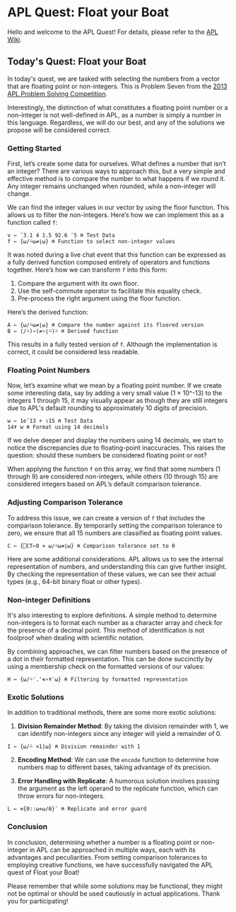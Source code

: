 
# APL Quest: Float your Boat

Hello and welcome to the APL Quest! For details, please refer to the [APL Wiki](https://aplwiki.com).

## Today's Quest: Float your Boat

In today's quest, we are tasked with selecting the numbers from a vector that are floating point or non-integers. This is Problem Seven from the [2013 APL Problem Solving Competition](https://problems.tryapl.org/psets/2013.html?goto=P7_Float_Your_Boat).

Interestingly, the distinction of what constitutes a floating point number or a non-integer is not well-defined in APL, as a number is simply a number in this language. Regardless, we will do our best, and any of the solutions we propose will be considered correct.

### Getting Started

First, let’s create some data for ourselves. What defines a number that isn’t an integer? There are various ways to approach this, but a very simple and effective method is to compare the number to what happens if we round it. Any integer remains unchanged when rounded, while a non-integer will change.

We can find the integer values in our vector by using the floor function. This allows us to filter the non-integers. Here’s how we can implement this as a function called `f`:

```apl
v ← ¯3.1 4 1.5 92.6 ¯5 ⍝ Test Data
f ← {⍵/⍨⍵≠⌊⍵} ⍝ Function to select non-integer values
```

It was noted during a live chat event that this function can be expressed as a fully derived function composed entirely of operators and functions together. Here’s how we can transform `f` into this form:

1. Compare the argument with its own floor.
2. Use the self-commute operator to facilitate this equality check.
3. Pre-process the right argument using the floor function.

Here’s the derived function:

```apl
A ← {⍵/⍨⍵≠⌊⍵} ⍝ Compare the number against its floored version
B ← (/⍨)∘(≠∘⌊⍨)⍨ ⍝ Derived function 
```

This results in a fully tested version of `f`. Although the implementation is correct, it could be considered less readable. 

### Floating Point Numbers

Now, let’s examine what we mean by a floating point number. If we create some interesting data, say by adding a very small value (1 × 10^-13) to the integers 1 through 15, it may visually appear as though they are still integers due to APL's default rounding to approximately 10 digits of precision.

```apl
w ← 1e¯13 + ⍳15 ⍝ Test Data
14⍕ w ⍝ Format using 14 decimals
```

If we delve deeper and display the numbers using 14 decimals, we start to notice the discrepancies due to floating-point inaccuracies. This raises the question: should these numbers be considered floating point or not? 

When applying the function `f` on this array, we find that some numbers (1 through 9) are considered non-integers, while others (10 through 15) are considered integers based on APL’s default comparison tolerance.

### Adjusting Comparison Tolerance

To address this issue, we can create a version of `f` that includes the comparison tolerance. By temporarily setting the comparison tolerance to zero, we ensure that all 15 numbers are classified as floating point values.

```apl
C ← {⎕CT←0 ⋄ ⍵/⍨⍵≠⌊⍵} ⍝ Comparison tolerance set to 0
```

Here are some additional considerations. APL allows us to see the internal representation of numbers, and understanding this can give further insight. By checking the representation of these values, we can see their actual types (e.g., 64-bit binary float or other types). 

### Non-integer Definitions

It's also interesting to explore definitions. A simple method to determine non-integers is to format each number as a character array and check for the presence of a decimal point. This method of identification is not foolproof when dealing with scientific notation.

By combining approaches, we can filter numbers based on the presence of a dot in their formatted representation. This can be done succinctly by using a membership check on the formatted versions of our values:

```apl
H ← {⍵/⍨'.'∊∘⍕¨⍵} ⍝ Filtering by formatted representation
```

### Exotic Solutions

In addition to traditional methods, there are some more exotic solutions:

1. **Division Remainder Method**: By taking the division remainder with 1, we can identify non-integers since any integer will yield a remainder of 0.

```apl
I ← {⍵/⍨ ×1|⍵} ⍝ Division remainder with 1
```

2. **Encoding Method**: We can use the `encode` function to determine how numbers map to different bases, taking advantage of its precision.

3. **Error Handling with Replicate**: A humorous solution involves passing the argument as the left operand to the replicate function, which can throw errors for non-integers.

```apl
L ← ∊{0::⍵⋄⍵/⍬}¨ ⍝ Replicate and error guard 
```

### Conclusion

In conclusion, determining whether a number is a floating point or non-integer in APL can be approached in multiple ways, each with its advantages and peculiarities. From setting comparison tolerances to employing creative functions, we have successfully navigated the APL quest of Float your Boat!

Please remember that while some solutions may be functional, they might not be optimal or should be used cautiously in actual applications. Thank you for participating!
